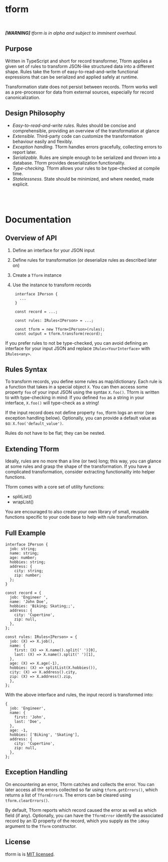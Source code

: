 # tform

<br>

_**[WARNING]** tform is in alpha and subject to imminent overhaul._

## Purpose

Written in TypeScript and short for record transformer, Tform applies a given set of rules to transform JSON-like structured data into a different shape. Rules take the form of easy-to-read-and-write functional expressions that can be serialized and applied safely at runtime.

Transformation state does not persist between records. Tform works well as a pre-processor for data from external sources, especially for record canonicalization.


## Design Philosophy

* *Easy-to-read-and-write rules.* Rules should be concise and comprehensible, providing an overview of the transformation at glance
* *Extensible.* Third-party code can customize the transformation behaviour easily and flexibly.
* *Exception handling.* Tform handles errors gracefully, collecting errors to report later.
* *Serializable.* Rules are simple enough to be serialized and thrown into a database. Tform provides deserialization functionality.
* *Type-checking.* Tform allows your rules to be type-checked at compile time.
* *Statelessness.* State should be minimized, and where needed, made explicit.


<br>
<br>


# Documentation

## Overview of API

1. Define an interface for your JSON input
1. Define rules for transformation (or deserialize rules as described later on)
1. Create a `Tform` instance
1. Use the instance to transform records


        interface IPerson {
          ...
        }

        const record = ...;

        const rules: IRules<IPerson> = ...;

        const tform = new Tform<IPerson>(rules);
        const output = tform.transform(record);


If you prefer rules to not be type-checked, you can avoid defining an interface for your input JSON and replace `IRules<YourInterface>` with `IRules<any>`.


## Rules Syntax

To transform records, you define some rules as map/dictionary. Each rule is a function that takes in a special object `X`. You can then access some property `foo` of your input JSON using the syntax `X.foo()`. Tform is written to with type-checking in mind: If you defined `foo` as a string in your interface, `X.foo()` will type-check as a string!

If the input record does not define property `foo`, tform logs an error (see exception handling below). Optionally, you can provide a default value as so: `X.foo('default_value')`.

Rules do not have to be flat; they can be nested.


## Extending Tform

Ideally, rules are no more than a line (or two) long; this way, you can glance at some rules and grasp the shape of the transformation. If you have a complicated transformation, consider extracting functionality into helper functions.

Tform comes with a core set of utility functions:

* splitList()
* wrapList()

You are encouraged to also create your own library of small, reusable functions specific to your code base to help with rule transformation.


## Full Example

    interface IPerson {
      job: string;
      name: string;
      age: number;
      hobbies: string;
      address: {
        city: string;
        zip: number;
      };
    }

    const record = {
      job: 'Engineer ',
      name: 'John Doe',
      hobbies: 'Biking; Skating;;',
      address: {
        city: 'Cupertino',
        zip: null,
      },
    };

    const rules: IRules<IPerson> = {
      job: (X) => X.job(),
      name: {
        first: (X) => X.name().split(' ')[0],
        last: (X) => X.name().split(' ')[1],
      },
      age: (X) => X.age(-1),
      hobbies: (X) => splitList(X.hobbies()),
      city: (X) => X.address().city,
      zip: (X) => X.address().zip,
      },
    };

With the above interface and rules, the input record is transformed into:

    {
      job: 'Engineer',
      name: {
        first: 'John',
        last: 'Doe',
      },
      age: -1,
      hobbies: ['Biking', 'Skating'],
      address: {
        city: 'Cupertino',
        zip: null,
      },
    };


## Exception Handling

On encountering an error, Tform catches and collects the error. You can later access all the errors collected so far using `tform.getErrors()`, which returns a list of `TformError`s. The errors can be cleared using `tform.clearErrors()`.

By default, Tform reports which record caused the error as well as which field (if any). Optionally, you can have the `TformError` identify the associated record by an ID property of the record, which you supply as the `idKey` argument to the `Tform` constructor.

## License

tform is is [MIT licensed](./LICENSE).
